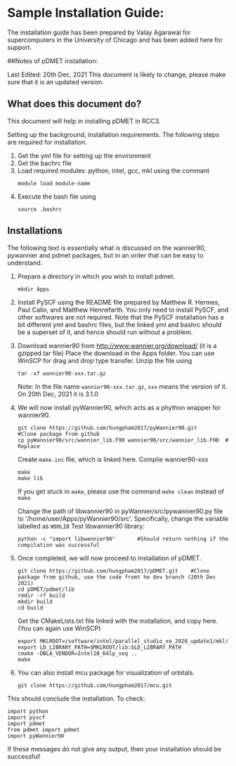 # Sample Installation Guide: 

The installation guide has been prepared by Valay Agarawal for supercomputers in the University of Chicago and has been added here for support.

##Notes of pDMET installation: 

Last Edited: 20th Dec, 2021
This document is likely to change, please make sure that it is an updated version. 

## What does this document do? 
This document will help in installing pDMET in RCC3. 


Setting up the background, installation requirements. 
The following steps are required for installation. 
1. Get the yml file for setting up the environment
2. Get the bachrc file
3. Load required modules: python, intel, gcc, mkl using the commant
	``` 
	module load module-name
	```
4. Execute the bash file using 
	``` 
	source .bashrc
	```

## Installations
The following text is essentially what is discussed on the wannier90, pywannier and pdmet packages, but in an order that can be easy to understand. 

1. Prepare a directory in which you wish to install pdmet. 
	```
	mkdir Apps
	```

2. Install PySCF using the README file prepared by Matthew R. Hermes, Paul Calio, and Matthew Hennefarth. You only need to install PySCF, and other softwares are not required.
Note that the PySCF installation has a bit different yml and bashrc files, but the linked yml and bashrc should  be a superset of it, and hence should run without a problem.

3. Download wannier90 from  http://www.wannier.org/download/  (it is a gzipped.tar file)
   Place the download in the Apps folder. 
   You can use WinSCP for drag and drop type transfer. 
   Unzip the file using 
   ```
   tar -xf wannier90-xxx.tar.gz
   ```

   Note: In the file name ```wannier90-xxx.tar.gz```, ```xxx``` means the version of it. On 20th Dec, 2021 it is 3.1.0

4. We will now install pyWannier90, which acts as a phython wrapper for wannier90.
   ``` 
   git clone https://github.com/hungpham2017/pyWannier90.git       #Clone package from github
   cp pyWannier90/src/wannier_lib.F90 wannier90/src/wannier_lib.F90  # Replace
   ```
   Create ```make.inc``` file, which is linked here. 
   Complie wannier90-xxx
   ```
   make
   make lib
   ```

   If you get stuck in 
   ```make```, 
   please use the command 
   ```make clean``` 
   instead of 
   ```make```

   Change the path of libwannier90 in pyWannier/src/pywannier90.py file to '/home/user/Apps/pyWannier90/src'. Specifically, change the variable labelled as ```W90LIB```
   Test libwannier90 library:

   ```python -c "import libwannier90"		#Should return nothing if the compilation was successful```

5. Once completed, we will now proceed to installation of pDMET.
   ```
   git clone https://github.com/hungpham2017/pDMET.git    #Clone package from github, use the code fromt he dev branch (20th Dec 2021)
   cd pDMET/pdmet/lib
   rmdir -rf build
   mkdir build
   cd build
   ```
   Get the CMakeLists.txt file linked with the installation, and copy here. (You can again use WinSCP)
   
   ```
   export MKLROOT=/software/intel/parallel_studio_xe_2020_update1/mkl/ 
   export LD_LIBRARY_PATH=$MKLROOT/lib:$LD_LIBRARY_PATH
   cmake -DBLA_VENDOR=Intel10_64lp_seq .. 
   make 
   ```
6. You can also install mcu package for visualization of orbitals. 
   ```
   git clone https://github.com/hungpham2017/mcu.git
   ```
This should conclude the installation. To check:
   ```
   import python
   import pyscf
   import pdmet
   from pdmet import pdmet
   import pyWannier90
   ```

If these messages do not give any output, then your installation should be successful!